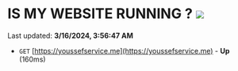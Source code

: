 # IS MY WEBSITE RUNNING ? [![](https://img.shields.io/static/v1?label=Sponsor&message=%E2%9D%A4&logo=GitHub&color=%23fe8e86)](https://github.com/sponsors/<username>)

Last updated: **3/16/2024, 3:56:47 AM**

- `GET` [https://youssefservice.me](https://youssefservice.me) - **Up** (160ms)
